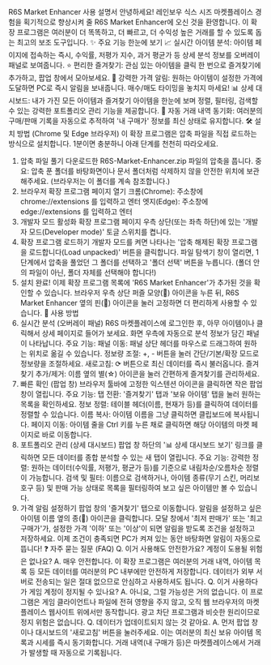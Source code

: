R6S Market Enhancer 사용 설명서
안녕하세요! 레인보우 식스 시즈 마켓플레이스 경험을 획기적으로 향상시켜 줄 R6S Market Enhancer에 오신 것을 환영합니다.
이 확장 프로그램은 여러분이 더 똑똑하고, 더 빠르고, 더 수익성 높은 거래를 할 수 있도록 돕는 최고의 보조 도구입니다.
✨ 주요 기능 한눈에 보기
📈 실시간 아이템 분석: 아이템 페이지에 접속하는 즉시, 수익률, 저평가 지수, 과거 평균가 등 상세 분석 정보를 오버레이 패널로 보여줍니다.
⭐ 편리한 즐겨찾기: 관심 있는 아이템을 클릭 한 번으로 즐겨찾기에 추가하고, 팝업 창에서 모아보세요.
🔔 강력한 가격 알림: 원하는 아이템이 설정한 가격에 도달하면 PC로 즉시 알림을 보내줍니다. 매수/매도 타이밍을 놓치지 마세요!
📊 상세 대시보드: 내가 가진 모든 아이템과 즐겨찾기 아이템을 한눈에 보며 정렬, 필터링, 검색할 수 있는 강력한 포트폴리오 관리 기능을 제공합니다.
🔄 자동 거래 내역 동기화: 여러분의 구매/판매 기록을 자동으로 추적하여 '내 구매가' 정보를 최신 상태로 유지합니다.
🛠️ 설치 방법 (Chrome 및 Edge 브라우저)
이 확장 프로그램은 압축 파일을 직접 로드하는 방식으로 설치합니다. 1분이면 충분하니 아래 단계를 천천히 따라오세요.
1. 압축 파일 풀기
다운로드한 R6S-Market-Enhancer.zip 파일의 압축을 풉니다.
중요: 압축 푼 폴더를 바탕화면이나 문서 폴더처럼 삭제하지 않을 안전한 위치에 보관해주세요. (브라우저는 이 폴더를 계속 참조합니다.)
2. 브라우저 확장 프로그램 페이지 열기
크롬(Chrome): 주소창에 chrome://extensions 를 입력하고 엔터
엣지(Edge): 주소창에 edge://extensions 를 입력하고 엔터
3. 개발자 모드 활성화
확장 프로그램 페이지 우측 상단(또는 좌측 하단)에 있는 '개발자 모드(Developer mode)' 토글 스위치를 켭니다.
4. 확장 프로그램 로드하기
개발자 모드를 켜면 나타나는 '압축 해제된 확장 프로그램을 로드합니다(Load unpacked)' 버튼을 클릭합니다.
파일 탐색기 창이 열리면, 1단계에서 압축을 풀었던 그 폴더를 선택하고 '폴더 선택' 버튼을 누릅니다. (폴더 안의 파일이 아닌, 폴더 자체를 선택해야 합니다!)
5. 설치 완료!
이제 확장 프로그램 목록에 'R6S Market Enhancer'가 추가된 것을 확인할 수 있습니다.
브라우저 우측 상단 퍼즐 모양(🧩) 아이콘을 누른 뒤, R6S Market Enhancer 옆의 핀(📌) 아이콘을 눌러 고정하면 더 편리하게 사용할 수 있습니다.
🚀 사용 방법
1. 실시간 분석 (오버레이 패널)
R6S 마켓플레이스에 로그인한 후, 아무 아이템이나 클릭해서 상세 페이지로 들어가 보세요.
화면 우측에 자동으로 분석 정보가 담긴 패널이 나타납니다.
주요 기능:
패널 이동: 패널 상단 헤더를 마우스로 드래그하여 원하는 위치로 옮길 수 있습니다.
정보량 조절: +, - 버튼을 눌러 간단/기본/확장 모드로 정보량을 조절하세요.
새로고침: ⟳ 버튼으로 최신 데이터를 즉시 불러옵니다.
즐겨찾기 추가/제거: 이름 옆의 별(☆) 아이콘을 눌러 간편하게 즐겨찾기를 관리하세요.
2. 빠른 확인 (팝업 창)
브라우저 툴바에 고정한 익스텐션 아이콘을 클릭하면 작은 팝업 창이 열립니다.
주요 기능:
탭 전환: '즐겨찾기' 탭과 '보유 아이템' 탭을 눌러 원하는 목록을 확인하세요.
정보 정렬: 테이블 헤더(이름, 현재가 등)를 클릭하여 데이터를 정렬할 수 있습니다.
이름 복사: 아이템 이름을 그냥 클릭하면 클립보드에 복사됩니다.
페이지 이동: 아이템 줄을 Ctrl 키를 누른 채로 클릭하면 해당 아이템의 마켓 페이지로 바로 이동합니다.
3. 포트폴리오 관리 (상세 대시보드)
팝업 창 하단의 '📊 상세 대시보드 보기' 링크를 클릭하면 모든 데이터를 종합 분석할 수 있는 새 탭이 열립니다.
주요 기능:
강력한 정렬: 원하는 데이터(수익률, 저평가, 평균가 등)를 기준으로 내림차순/오름차순 정렬이 가능합니다.
검색 및 필터: 이름으로 검색하거나, 아이템 종류(무기 스킨, 머리보호구 등) 및 판매 가능 상태로 목록을 필터링하여 보고 싶은 아이템만 볼 수 있습니다.
4. 가격 알림 설정하기
팝업 창의 '즐겨찾기' 탭으로 이동합니다.
알림을 설정하고 싶은 아이템 이름 옆의 종(🔔) 아이콘을 클릭합니다.
모달 창에서 '최저 판매가' 또는 '최고 구매가'가, 설정한 가격 '이하' 또는 '이상'이 되면 알림을 받도록 조건을 설정하고 저장하세요.
이제 조건이 충족되면 PC가 켜져 있는 동안 바탕화면 알림이 자동으로 뜹니다!
❓ 자주 묻는 질문 (FAQ)
Q. 이거 사용해도 안전한가요? 계정이 도용될 위험은 없나요?
A. 매우 안전합니다. 이 확장 프로그램은 여러분의 거래 내역, 아이템 목록 등 모든 데이터를 여러분의 PC 내부에만 안전하게 저장합니다. 데이터가 외부 서버로 전송되는 일은 절대 없으므로 안심하고 사용하셔도 됩니다.
Q. 이거 사용하다가 게임 계정이 정지될 수 있나요?
A. 아니요, 그럴 가능성은 거의 없습니다. 이 프로그램은 게임 클라이언트나 파일에 전혀 영향을 주지 않고, 오직 웹 브라우저의 마켓플레이스 웹사이트 위에서만 동작합니다. 광고 차단 프로그램과 비슷한 원리이므로 정지 위험은 없습니다.
Q. 데이터가 업데이트되지 않는 것 같아요.
A. 먼저 팝업 창이나 대시보드의 '새로고침' 버튼을 눌러주세요. 이는 여러분의 최신 보유 아이템 목록과 시세를 즉시 동기화합니다. 거래 내역(내 구매가 등)은 마켓플레이스에서 거래가 발생할 때 자동으로 기록됩니다.
